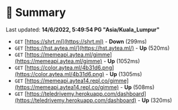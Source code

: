 # 📖 Summary
Last updated: **14/6/2022, 5:49:54 PG "Asia/Kuala_Lumpur"**

- `GET` [https://shrt.ml](https://shrt.ml) - **Down** (299ms)
- `GET` [https://hst.aytea.ml/](https://hst.aytea.ml/) - **Up** (520ms)
- `GET` [https://memeapi.aytea.ml/gimme](https://memeapi.aytea.ml/gimme) - **Up** (1052ms)
- `GET` [https://color.aytea.ml/4b31d6.png](https://color.aytea.ml/4b31d6.png) - **Up** (1305ms)
- `GET` [https://memeapi.aytea14.repl.co/gimme](https://memeapi.aytea14.repl.co/gimme) - **Up** (508ms)
- `GET` [https://teledrivemy.herokuapp.com/dashboard](https://teledrivemy.herokuapp.com/dashboard) - **Up** (320ms)
